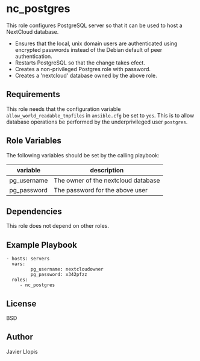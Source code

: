 nc_postgres
=========

This role configures PostgreSQL server so that it can be used to host a NextCloud database.

- Ensures that the local, unix domain users are authenticated using encrypted passwords instead of the Debian default of peer authentication.
- Restarts PostgreSQL so that the change takes efect.
- Creates a non-privileged Postgres role with password.
- Creates a 'nextcloud' database owned by the above role.

Requirements
------------

This role needs that the configuration variable `allow_world_readable_tmpfiles` in `ansible.cfg` be set to `yes`. This is to allow database operations be performed by the underprivileged user `postgres`.

Role Variables
--------------

The following variables should be set by the calling playbook:

variable          |description
------------------|--------------
pg_username |The owner of the nextcloud database
pg_password |The password for the above user


Dependencies
------------

This role does not depend on other roles.

Example Playbook
----------------

    - hosts: servers
      vars:
             pg_username: nextcloudowner 
             pg_password: x342pfzz
      roles:
         - nc_postgres 

License
-------

BSD

Author 
------------------

Javier Llopis